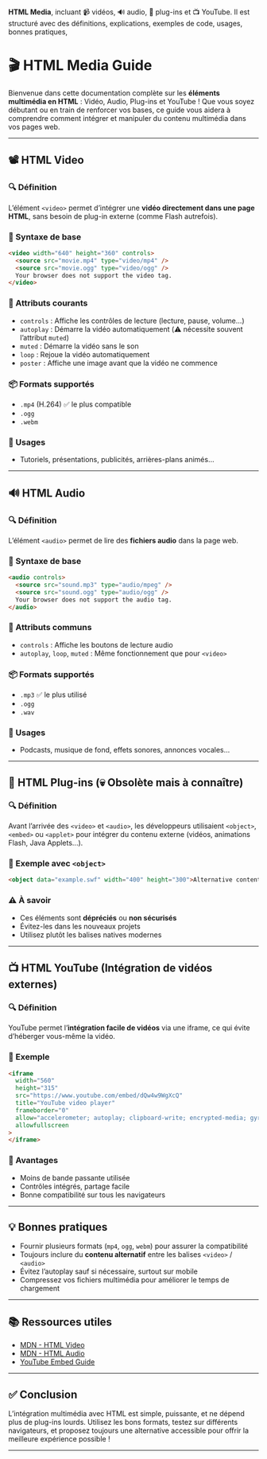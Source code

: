 **HTML Media**, incluant 📹 vidéos, 🔊 audio, 🔌 plug-ins et 📺 YouTube. Il est structuré avec des définitions, explications, exemples de code, usages, bonnes pratiques,

# 🎬 HTML Media Guide

Bienvenue dans cette documentation complète sur les **éléments multimédia en HTML** : Vidéo, Audio, Plug-ins et YouTube ! Que vous soyez débutant ou en train de renforcer vos bases, ce guide vous aidera à comprendre comment intégrer et manipuler du contenu multimédia dans vos pages web.

---

## 📽️ HTML Video

### 🔍 Définition

L’élément `<video>` permet d’intégrer une **vidéo directement dans une page HTML**, sans besoin de plug-in externe (comme Flash autrefois).

### 🧱 Syntaxe de base

```html
<video width="640" height="360" controls>
  <source src="movie.mp4" type="video/mp4" />
  <source src="movie.ogg" type="video/ogg" />
  Your browser does not support the video tag.
</video>
```

### 🧰 Attributs courants

- `controls` : Affiche les contrôles de lecture (lecture, pause, volume…)
- `autoplay` : Démarre la vidéo automatiquement (⚠️ nécessite souvent l’attribut `muted`)
- `muted` : Démarre la vidéo sans le son
- `loop` : Rejoue la vidéo automatiquement
- `poster` : Affiche une image avant que la vidéo ne commence

### 📦 Formats supportés

- `.mp4` (H.264) ✅ le plus compatible
- `.ogg`
- `.webm`

### 🎯 Usages

- Tutoriels, présentations, publicités, arrières-plans animés…

---

## 🔊 HTML Audio

### 🔍 Définition

L’élément `<audio>` permet de lire des **fichiers audio** dans la page web.

### 🧱 Syntaxe de base

```html
<audio controls>
  <source src="sound.mp3" type="audio/mpeg" />
  <source src="sound.ogg" type="audio/ogg" />
  Your browser does not support the audio tag.
</audio>
```

### 🧰 Attributs communs

- `controls` : Affiche les boutons de lecture audio
- `autoplay`, `loop`, `muted` : Même fonctionnement que pour `<video>`

### 📦 Formats supportés

- `.mp3` ✅ le plus utilisé
- `.ogg`
- `.wav`

### 🎯 Usages

- Podcasts, musique de fond, effets sonores, annonces vocales…

---

## 🔌 HTML Plug-ins (💀 Obsolète mais à connaître)

### 🔍 Définition

Avant l’arrivée des `<video>` et `<audio>`, les développeurs utilisaient `<object>`, `<embed>` ou `<applet>` pour intégrer du contenu externe (vidéos, animations Flash, Java Applets...).

### 🧱 Exemple avec `<object>`

```html
<object data="example.swf" width="400" height="300">Alternative content</object>
```

### ⚠️ À savoir

- Ces éléments sont **dépréciés** ou **non sécurisés**
- Évitez-les dans les nouveaux projets
- Utilisez plutôt les balises natives modernes

---

## 📺 HTML YouTube (Intégration de vidéos externes)

### 🔍 Définition

YouTube permet l’**intégration facile de vidéos** via une iframe, ce qui évite d’héberger vous-même la vidéo.

### 🧱 Exemple

```html
<iframe
  width="560"
  height="315"
  src="https://www.youtube.com/embed/dQw4w9WgXcQ"
  title="YouTube video player"
  frameborder="0"
  allow="accelerometer; autoplay; clipboard-write; encrypted-media; gyroscope; picture-in-picture"
  allowfullscreen
>
</iframe>
```

### 🎯 Avantages

- Moins de bande passante utilisée
- Contrôles intégrés, partage facile
- Bonne compatibilité sur tous les navigateurs

---

## 💡 Bonnes pratiques

- Fournir plusieurs formats (`mp4`, `ogg`, `webm`) pour assurer la compatibilité
- Toujours inclure du **contenu alternatif** entre les balises `<video>` / `<audio>`
- Évitez l’autoplay sauf si nécessaire, surtout sur mobile
- Compressez vos fichiers multimédia pour améliorer le temps de chargement

---

## 📚 Ressources utiles

- [MDN - HTML Video](https://developer.mozilla.org/fr/docs/Web/HTML/Element/video)
- [MDN - HTML Audio](https://developer.mozilla.org/fr/docs/Web/HTML/Element/audio)
- [YouTube Embed Guide](https://support.google.com/youtube/answer/171780?hl=fr)

---

## ✅ Conclusion

L’intégration multimédia avec HTML est simple, puissante, et ne dépend plus de plug-ins lourds. Utilisez les bons formats, testez sur différents navigateurs, et proposez toujours une alternative accessible pour offrir la meilleure expérience possible !

---
